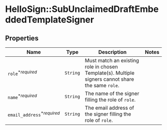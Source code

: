 # HelloSign::SubUnclaimedDraftEmbeddedTemplateSigner



## Properties

| Name | Type | Description | Notes |
| ---- | ---- | ----------- | ----- |
| `role`<sup>*_required_</sup> | ```String``` |  Must match an existing role in chosen Template(s). Multiple signers cannot share the same `role`.  |  |
| `name`<sup>*_required_</sup> | ```String``` |  The name of the signer filling the role of `role`.  |  |
| `email_address`<sup>*_required_</sup> | ```String``` |  The email address of the signer filling the role of `role`.  |  |

